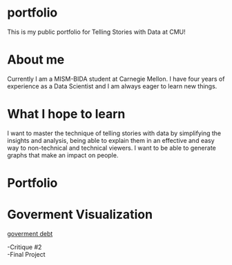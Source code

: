 # portfolio
This is my public portfolio for Telling Stories with Data at CMU!

# About me
Currently I am a MISM-BIDA student at Carnegie Mellon. I have four years of experience as a Data Scientist and I am always eager to learn new things. 

# What I hope to learn
I want to master the technique of telling stories with data by simplifying the insights and analysis, being able to explain them in an effective and easy way to non-technical and technical viewers. I want to be able to generate graphs that make an impact on people.

# Portfolio

# Goverment Visualization
[goverment debt](https://sbohljop.github.io/portfolio//dataviz2)

-Critique #2 <br>
-Final Project 
